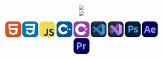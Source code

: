 <p align="center">
  <img src="https://github-readme-stats.vercel.app/api?username=capstxr&theme=dark&show_icons=true">
  <br>
  <img src="https://github-readme-stats.vercel.app/api/top-langs/?username=capstxr&theme=light">
</p>

<p align="center">
  <img width="50px" src="https://github.com/tandpfun/skill-icons/blob/main/icons/HTML.svg" alt="HTML"/>
  <img width="50px" src="https://github.com/tandpfun/skill-icons/blob/main/icons/CSS.svg" alt="CSS"/>
  <img width="50px" src="https://github.com/tandpfun/skill-icons/blob/main/icons/JavaScript.svg" alt="JavaScript"/>
  <img width="50px" src="https://github.com/tandpfun/skill-icons/blob/main/icons/CPP.svg" alt="C++"/>
  <img width="50px" src="https://github.com/tandpfun/skill-icons/blob/main/icons/CS.svg" alt="CSharp"/>
  <img width="50px" src="https://github.com/tandpfun/skill-icons/blob/main/icons/VSCode-Dark.svg" alt="Visual Studio Code"/>
  <img width="50px" src="https://github.com/tandpfun/skill-icons/blob/main/icons/VisualStudio-Dark.svg" alt="Visual Studio"/>
  <img width="50px" src="https://github.com/tandpfun/skill-icons/blob/main/icons/Photoshop.svg" alt="Adobe Photoshop"/>
  <img width="50px" src="https://github.com/tandpfun/skill-icons/blob/main/icons/AfterEffects.svg" alt="Adobe After Effects"/>
  <img width="50px" src="https://github.com/tandpfun/skill-icons/blob/main/icons/Premiere.svg" alt="Adobe Premiere"/>
</p>
